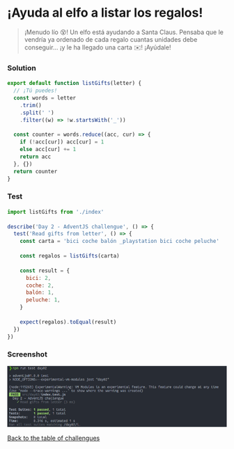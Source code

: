 # ¡Ayuda al elfo a listar los regalos!

> ¡Menudo lío 😵! Un elfo está ayudando a Santa Claus. Pensaba que le vendría ya ordenado de cada regalo cuantas unidades debe conseguir... ¡y le ha llegado una carta ✉️! ¡Ayúdale!

### Solution

```javascript
export default function listGifts(letter) {
  // ¡Tú puedes!
  const words = letter
    .trim()
    .split(' ')
    .filter((w) => !w.startsWith('_'))

  const counter = words.reduce((acc, cur) => {
    if (!acc[cur]) acc[cur] = 1
    else acc[cur] += 1
    return acc
  }, {})
  return counter
}
```

### Test

```js
import listGifts from './index'

describe('Day 2 - AdventJS challengue', () => {
  test('Read gifts from letter', () => {
    const carta = 'bici coche balón _playstation bici coche peluche'

    const regalos = listGifts(carta)

    const result = {
      bici: 2,
      coche: 2,
      balón: 1,
      peluche: 1,
    }

    expect(regalos).toEqual(result)
  })
})
```

### Screenshot

![Test](./test.png)

[Back to the table of challengues](/README.md)
